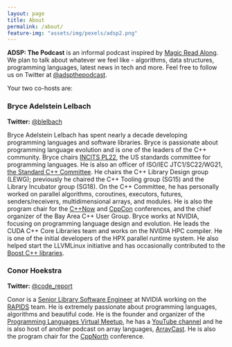 ```yaml
---
layout: page
title: About
permalink: /about/
feature-img: "assets/img/pexels/adsp2.png"
---
```


**ADSP: The Podcast** is an informal podcast inspired by [Magic Read Along](http://www.magicreadalong.com/). We plan to talk about whatever we feel like - algorithms, data structures, programming languages, latest news in tech and more. Feel free to follow us on Twitter at [@adspthepodcast](https://twitter.com/adspthepodcast).

Your two co-hosts are:

### Bryce Adelstein Lelbach 

**Twitter:** [@blelbach](https://twitter.com/blelbach)

Bryce Adelstein Lelbach has spent nearly a decade developing programming languages and software libraries. Bryce is passionate about programming language evolution and is one of the leaders of the C++ community. Bryce chairs [INCITS PL22](https://www.incits.org/committees/pl22), the US standards committee for programming languages. He is also an officer of ISO/IEC JTC1/SC22/WG21, [the Standard C++ Committee](https://isocpp.org/std/the-committee). He chairs the C++ Library Design group (LEWG); previously he chaired the C++ Tooling group (SG15) and the Library Incubator group (SG18). On the C++ Committee, he has personally worked on parallel algorithms, coroutines, executors, futures, senders/receivers, multidimensional arrays, and modules. He is also the program chair for the [C++Now](https://cppnow.org/) and [CppCon](https://cppcon.org/) conferences, and the chief organizer of the Bay Area C++ User Group. Bryce works at NVIDIA, focusing on programming language design and evolution. He leads the CUDA C++ Core Libraries team and works on the NVIDIA HPC compiler. He is one of the initial developers of the HPX parallel runtime system. He also helped start the LLVMLinux initiative and has occasionally contributed to the [Boost C++ libraries](https://www.boost.org/).


### Conor Hoekstra 

**Twitter:** [@code_report](https://twitter.com/code_report)
 
Conor is a [Senior Library Software Engineer](https://www.linkedin.com/in/conorhoekstra/) at NVIDIA working on the [RAPIDS](https://rapids.ai/) team. He is extremely passionate about programming languages, algorithms and beautiful code. He is the founder and organizer of the [Programming Languages Virtual Meetup](https://www.meetup.com/Programming-Languages-Toronto-Meetup/), he has a [YouTube channel](https://www.youtube.com/codereport) and he is also host of another podcast on array languages, [ArrayCast](https://www.arraycast.com/). He is also the program chair for the [CppNorth](https://cppnorth.ca/) conference.
